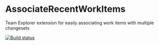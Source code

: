 # AssociateRecentWorkItems
Team Explorer extension for easily associating work items with multiple changesets

[![Build status](https://jakob.visualstudio.com/DefaultCollection/_apis/public/build/definitions/da33bffd-4752-4c26-962d-a83d85e71d2f/126/badge)](https://jakob.visualstudio.com/DefaultCollection/GitHubProjects/_build#_a=general&definitionId=126)


